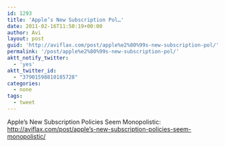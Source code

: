 ```yaml
---
id: 1293
title: 'Apple’s New Subscription Pol…'
date: 2011-02-16T11:50:19+00:00
author: Avi
layout: post
guid: 'http://aviflax.com/post/apple%e2%80%99s-new-subscription-pol/'
permalink: '/post/apple%e2%80%99s-new-subscription-pol/'
aktt_notify_twitter:
  - 'yes'
aktt_twitter_id:
  - "37901598810185728"
categories:
  - none
tags:
  - tweet
---
```

Apple’s New Subscription Policies Seem Monopolistic: <a href="http://aviflax.com/post/apple’s-new-subscription-policies-seem-monopolistic/" rel="nofollow">http://aviflax.com/post/apple’s-new-subscription-policies-seem-monopolistic/</a>